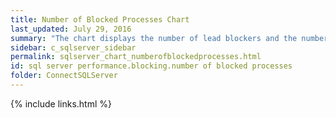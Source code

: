 ```yaml
---
title: Number of Blocked Processes Chart
last_updated: July 29, 2016
summary: "The chart displays the number of lead blockers and the number of blocked processes over the selected time range."
sidebar: c_sqlserver_sidebar
permalink: sqlserver_chart_numberofblockedprocesses.html
id: sql server performance.blocking.number of blocked processes
folder: ConnectSQLServer
---
```




{% include links.html %}
